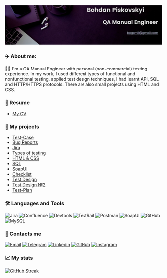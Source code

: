 [![Header](https://github.com/Norize49/Norize49/blob/main/assets/Bohdan%20Piskovskyi.jpg)](https://www.linkedin.com/in/bohdan-piskovskyi-65984a23a/)

### :airplane: About me:
:technologist: I'm a QA Manual Engineer with personal (non-commercial) testing experience. In my work, I used different types of functional and nonfunctional testing, applied test design techniques, I had learnt API, SQL and HTTP/HTTPS protocols. There are also small projects using HTML and CSS.

### :page_facing_up: Resume
-  [My CV](https://1drv.ms/b/s!Ajg_WUtbiCJyggL6zCokebpZ88rs?e=tNDSrS)

### :bookmark_tabs: My projects
-  [Test-Case](https://github.com/Norize49/Test-Case)
-  [Bug Reports](https://github.com/Norize49/Bug-Reports)
-  [Jira](https://github.com/Norize49/Jira)
-  [Types of testing](https://github.com/Norize49/Types-of-testing)
-  [HTML & CSS](https://github.com/Norize49/HTML-CSS)
-  [SQL](https://github.com/Norize49/SQL)
-  [SoapUI](https://github.com/Norize49/SoapUI)
-  [Checklist](https://github.com/Norize49/Check-list)
-  [Test Design](https://github.com/Norize49/Test-Design)
-  [Test Design №2](https://github.com/Norize49/Test-Design-2)
-  [Test-Plan](https://github.com/Norize49/Test-Plan)
### :hammer_and_wrench: Languages and Tools
![Jira](https://img.shields.io/badge/Jira-A6E7FF?style=for-the-badge&logo=Jirasoftware&logoColor=blue)
![Confluence](https://img.shields.io/badge/Confluence-A6E7FF?style=for-the-badge&logo=Confluence&logoColor=blue)
![Devtools](https://img.shields.io/badge/Devtools-A6E7FF?style=for-the-badge&logo=GoogleChrome)
![TestRail](https://img.shields.io/badge/TestRail-A6E7FF?style=for-the-badge&logo=AllTrails)
![Postman](https://img.shields.io/badge/Postman-A6E7FF?style=for-the-badge&logo=Postman)
![SoapUI](https://img.shields.io/badge/SoapUI-A6E7FF?style=for-the-badge&logo=FastAPI&logoColor=FCDC00)
![GitHub](https://img.shields.io/badge/GitHub-A6E7FF?style=for-the-badge&logo=GitHub&logoColor=black)
![MySQL](https://img.shields.io/badge/MySQL-A6E7FF?style=for-the-badge&logo=MySQL)
### :link: Contacts me
[![Email](https://img.shields.io/badge/Email-A6E7FF?style=for-the-badge&logo=gmail)](mailto:bogxmll@gmail.com)
[![Telegram](https://img.shields.io/badge/Telegram-A6E7FF?style=for-the-badge&logo=Telegram)](https://t.me/Norize94)
[![Linkedin](https://img.shields.io/badge/Linkedin-A6E7FF?style=for-the-badge&logo=LinkedIn&logoColor=blue)](https://www.linkedin.com/in/bohdan-piskovskyi-65984a23a/)
[![GitHub](https://img.shields.io/badge/GitHub-A6E7FF?style=for-the-badge&logo=GitHub&logoColor=black)](https://github.com/Norize49)
[![Instagram](https://img.shields.io/badge/Instagram-A6E7FF?style=for-the-badge&logo=Instagram)](https://www.instagram.com/norize94/)

### :chart_with_upwards_trend: My stats
[![GitHub Streak](http://github-readme-streak-stats.herokuapp.com?user=Norize49)](https://git.io/streak-stats)